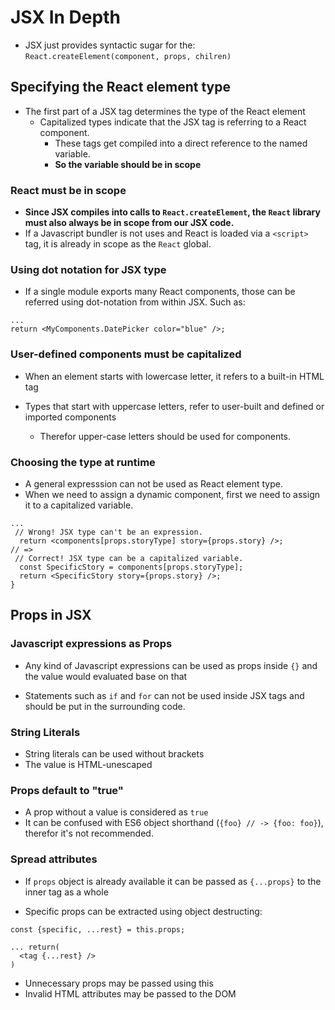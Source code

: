# JSX In Depth

- JSX just provides syntactic sugar for the:
`React.createElement(component, props, chilren)`

## Specifying the React element type

- The first part of a JSX tag determines the type of the React element
    - Capitalized types indicate that the JSX tag is referring to a React component.
        - These tags get compiled into a direct reference to the named variable.
        - **So the variable should be in scope**

### React must be in scope

- **Since JSX compiles into calls to `React.createElement`, the `React` library must also always be in scope from our JSX code.**
- If a Javascript bundler is not uses and React is loaded via a `<script>` tag, it is already in scope as the `React` global.

### Using dot notation for JSX type

- If a single module exports many React components, those can be referred using dot-notation from within JSX. Such as:

```
...
return <MyComponents.DatePicker color="blue" />;
```

### User-defined components must be capitalized

- When an element starts with lowercase letter, it refers to a built-in HTML tag

- Types that start with uppercase letters, refer to user-built and defined or imported components

    - Therefor upper-case letters should be used for components.

### Choosing the type at runtime

- A general expresssion can not be used as React element type.
- When we need to assign a dynamic component, first we need to assign it to a capitalized variable.

```
...
 // Wrong! JSX type can't be an expression.
  return <components[props.storyType] story={props.story} />;
// =>
 // Correct! JSX type can be a capitalized variable.
  const SpecificStory = components[props.storyType];
  return <SpecificStory story={props.story} />;
}
```

## Props in JSX

### Javascript expressions as Props

- Any kind of Javascript expressions can be used as props inside `{}` and the value would evaluated base on that

- Statements such as `if` and `for` can not be used inside JSX tags and should be put in the surrounding code.

### String Literals

- String literals can be used without brackets
- The value is HTML-unescaped

### Props default to "true"

- A prop without a value is considered as `true` 
- It can be confused with ES6 object shorthand (`{foo} // -> {foo: foo}`), therefor it's not recommended.

### Spread attributes

- If `props` object is already available it can be passed as `{...props}` to the inner tag as a whole

- Specific props can be extracted using object destructing:

```
const {specific, ...rest} = this.props;

... return(
  <tag {...rest} />
)
```
- Unnecessary props may be passed using this 
- Invalid HTML attributes may be passed to the DOM
